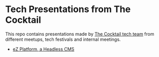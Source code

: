 # Tech Presentations from The Cocktail

This repo contains presentations made by [The Cocktail tech team](https://github.com/the-cocktail) from different
meetups, tech festivals and internal meetings. 

* [eZ Platform, a Headless CMS](./ez-platform-headless-cms-symfony-based) 
